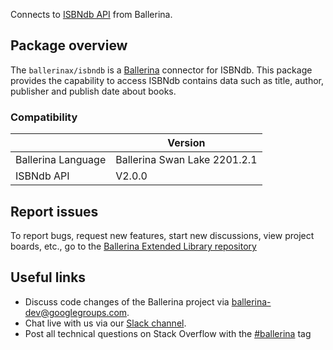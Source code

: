 Connects to [ISBNdb API](https://isbndb.com/apidocs/v2) from Ballerina.

## Package overview
The `ballerinax/isbndb` is a [Ballerina](https://ballerina.io/) connector for  ISBNdb.
This package provides the capability to access ISBNdb contains data such as title, author, publisher and publish date about books.

### Compatibility
|                    | Version                   |
|--------------------|---------------------------|
| Ballerina Language | Ballerina Swan Lake 2201.2.1|
| ISBNdb API         | V2.0.0                        |

## Report issues
To report bugs, request new features, start new discussions, view project boards, etc., go to the [Ballerina Extended Library repository](https://github.com/ballerina-platform/ballerina-extended-library)

## Useful links
- Discuss code changes of the Ballerina project via [ballerina-dev@googlegroups.com](mailto:ballerina-dev@googlegroups.com).
- Chat live with us via our [Slack channel](https://ballerina.io/community/slack/).
- Post all technical questions on Stack Overflow with the [#ballerina](https://stackoverflow.com/questions/tagged/ballerina) tag
